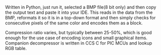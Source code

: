 Written in Python, just run it, selected a BMP file(8 bit only) and then copy the output text and paste it into your IDE. 
This reads in the data from the BMP, reformats it so it is in a top-down format and then simply checks for consecutive pixels of the same color and encodes them as a block.

Compression ratio varies, but typically between 25-50%, which is good enough for the use case of encoding icons and small graphical items.
Companion decompressor is written in CCS C for PIC MCUs and lookup RGB table.


